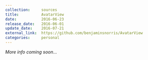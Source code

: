 ```yaml
---
collection:     sources
title:          AvatarView
date:           2016-06-23
release_date:   2016-06-01
update_date:    2016-07-21
external_link:  https://github.com/benjaminsnorris/AvatarView
categories:     personal
---
```


_More info coming soon…_
